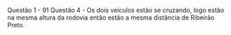 Questão 1 - 91
Questão 4 - Os dois veículos estão se cruzando, logo estão na mesma altura da rodovia então estão a mesma distância de Ribeirão Preto.
